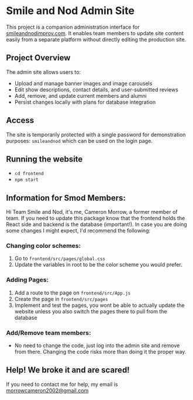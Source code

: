 # Smile and Nod Admin Site

This project is a companion administration interface for [smileandnodimprov.com](https://smileandnodimprov.com). It enables team members to update site content easily from a separate platform without directly editing the production site.

## Project Overview

The admin site allows users to:
- Upload and manage banner images and image carousels
- Edit show descriptions, contact details, and user-submitted reviews
- Add, remove, and update current members and alumni
- Persist changes locally with plans for database integration

## Access

The site is temporarily protected with a single password for demonstration purposes:
`smileandnod` which can be used on the login page.

## Running the website
- `cd frontend`
- `npm start`

## Information for Smod Members:
Hi Team Smile and Nod, it's me, Cameron Morrow, a former member of team. If you need to update this package know that the frontend holds the React side and backend is the database (important!). In case you are doing some changes I might expect, I'd recommend the following:

### Changing color schemes:
1. Go to `frontend/src/pages/global.css`
2. Update the variables in root to be the color scheme you would prefer.

### Adding Pages:
1. Add a route to the page on `frontend/src/App.js`
2. Create the page in `frontend/src/pages`
3. Implement and test the pages, you wont be able to actually update the website unless you also switch the pages there to pull from the database

### Add/Remove team members:
- No need to change the code, just log into the admin site and remove from there. Changing the code risks more than doing it the proper way.

## Help! We broke it and are scared!
If you need to contact me for help, my email is morrowcameron2002@gmail.com 
